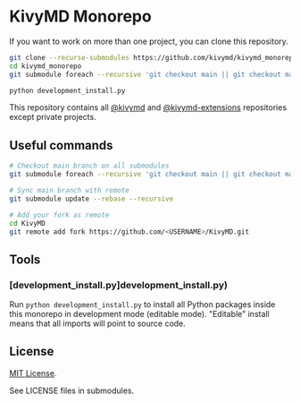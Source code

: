 # KivyMD Monorepo

If you want to work on more than one project,
you can clone this repository.

```bash
git clone --recurse-submodules https://github.com/kivymd/kivymd_monorepo.git
cd kivymd_monorepo
git submodule foreach --recursive 'git checkout main || git checkout master'

python development_install.py
```

This repository contains all [@kivymd](https://github.com/kivymd) and
[@kivymd-extensions](https://github.com/kivymd-extensions) repositories except
private projects.

## Useful commands

```bash
# Checkout main branch on all submodules
git submodule foreach --recursive 'git checkout main || git checkout master'

# Sync main branch with remote
git submodule update --rebase --recursive

# Add your fork as remote
cd KivyMD
git remote add fork https://github.com/<USERNAME>/KivyMD.git
```

## Tools

### [development_install.py]development_install.py)

Run `python development_install.py` to install all Python packages inside this
monorepo in development mode (editable mode).
"Editable" install means that all imports will point to source code.

## License

[MIT License](LICENSE).

See LICENSE files in submodules.
